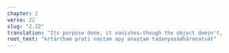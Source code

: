 ```yaml
---
chapter: 2
verse: 22
slug: "2.22"
translation: "Its purpose done, it vanishes—though the object doesn't, commonly speaking."
root_text: "kṛtārthaṃ prati naṣṭam apy anaṣṭaṃ tadanyasādhāraṇatvāt"
---
```


